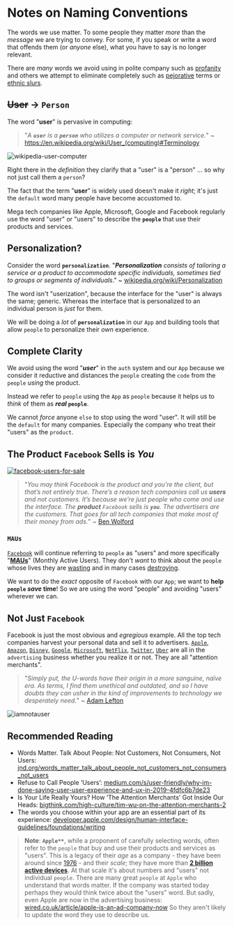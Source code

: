# Notes on Naming Conventions

The words we use matter.
To some people they matter _more_ 
than the _message_ we are trying to convey.
For some, if you speak or write
a word that offends them (or _anyone_ else),
what you have to say is no longer relevant.

There are _many_ words we avoid using
in polite company such as 
[profanity](https://en.wikipedia.org/wiki/Profanity)
and others we attempt to eliminate completely such as 
[pejorative](https://en.wikipedia.org/wiki/Pejorative) terms
or 
[ethnic slurs](https://en.wikipedia.org/wiki/List_of_ethnic_slurs).


## ~~User~~ -> `Person`

The word "**user**" is pervasive in computing:

> "_A **`user`** is a **`person`** 
> who utilizes a computer or network service._"
> ~ https://en.wikipedia.org/wiki/User_(computing)#Terminology

![wikipedia-user-computer](https://user-images.githubusercontent.com/194400/223142338-11395ebc-2506-4114-895e-2051dcf8031f.png)

Right there in the _definition_
they clarify that a "user" is a "person" ...
so why not just call them a `person`? 

The fact that the term "**user**" is widely used
doesn't make it _right_; 
it's just the `default` word
many people have become accustomed to.

Mega tech companies like Apple, Microsoft, Google and Facebook
regularly use the word "user" or "users"
to describe the **`people`** that use their products and services.

## Personalization?

Consider the word **`personalization`**.
"_**Personalization** consists of tailoring 
a service or a product 
to accommodate specific individuals, 
sometimes tied to groups or segments of individuals_."
~ [wikipedia.org/wiki/Personalization](https://en.wikipedia.org/wiki/Personalization)

The word isn't "userization",
because the interface for the "user" is always the same; generic.
Whereas the interface that is personalized 
to an individual person is _just_ for them.

We will be doing a _lot_ of **`personalization`**
in our `App`
and building tools that allow `people`
to personalize their _own_ experience. 

## Complete Clarity

We avoid using the word "***user***"
in the `auth` system and our `App`
because we consider it reductive
and distances the `people` creating the `code`
from the `people` _using_ the product.

Instead we refer to `people` using the `App`
as `people` because it helps us 
to _think_ of them as **_real_ `people`**.

We cannot _force_ anyone `else`
to stop using the word "user".
It will still be the `default` for many companies.
Especially the company who 
treat their "users" as the `product`.

## The Product `Facebook` Sells is _You_

[![facebook-users-for-sale](https://user-images.githubusercontent.com/194400/223942613-bbc5ea60-2ff4-4751-9dad-11e151ca5248.png)](https://slate.com/technology/2018/04/are-you-really-facebooks-product-the-history-of-a-dangerous-idea.html)

> "_You may think Facebook is the product 
> and you’re the client, 
> but that’s not entirely true. 
> There’s a reason tech companies 
> call us **users** and not customers. 
> It’s because we’re just people 
> who come and use the interface. 
> The **product** `Facebook` sells is **`you`**. 
> The advertisers are the customers. 
> That goes for all tech companies 
> that make most of their money from ads._"
> ~ [Ben Wolford](https://github.com/dwyl/learn-react/issues/23#issuecomment-1461358970)

### `MAUs`

[`Facebook`](https://github.com/dwyl/learn-react/issues/23#issuecomment-406784935)
will continue referring to `people` as "users"
and more specifically 
"[**MAUs**](https://github.com/dwyl/learn-react/issues/23#issuecomment-1458429682)"
(Monthly Active Users).
They don't _want_ to think about the 
`people` whose lives they are 
[wasting](https://github.com/dwyl/home/issues/29)
and in many cases
[destroying](https://github.com/dwyl/learn-react/issues/23#issuecomment-1350769626).

We want to do the _exact_ opposite 
of `Facebook` with our `App`;
we want to **help `people` _save_ time**!
So we are using the word "people"
and avoiding "users" wherever we can.

## Not Just `Facebook`

Facebook is just the most obvious
and _egregious_ example.
All the top tech companies
harvest your personal data 
and sell it to advertisers.
[`Apple`](https://www.wired.co.uk/article/apple-is-an-ad-company-now), 
[`Amazon`](https://www.ben-evans.com/benedictevans/2023/3/6/ways-to-think-about-amazon-advertising), 
[`Disney`](https://www.reuters.com/business/media-telecom/disney-secures-9-billion-upfront-ad-sales-2022-07-18/),
[`Google`](https://www.statista.com/statistics/266249/advertising-revenue-of-google/), 
[`Microsoft`](https://en.wikipedia.org/wiki/Microsoft_Advertising), 
[`NetFlix`](https://www.statista.com/statistics/1361989/netflix-ad-revenue),
[`Twitter`](https://www.businessofapps.com/data/twitter-statistics/),
[`Uber`](https://www.reuters.com/technology/uber-looks-boost-digital-ad-revenue-with-new-advertising-division-2022-10-19/) 
are all in the `advertising` business
whether you realize it or not.
They are all "attention merchants".

> "_Simply put, the U-words have their origin in a more sanguine, naïve era. 
As terms, I find them unethical and outdated, 
and so I have doubts they can usher in 
the kind of improvements to technology we desperately need._"
~ [Adam Lefton](https://medium.com/s/user-friendly/why-im-done-saying-user-user-experience-and-ux-in-2019-4fdfc6b7de23)

![iamnotauser](https://user-images.githubusercontent.com/194400/223168289-b44149c8-56da-4348-8561-4f9904007f72.png)


## Recommended Reading

+ Words Matter. Talk About People: 
Not Customers, Not Consumers, Not Users:
[jnd.org/words_matter_talk_about_people_not_customers_not_consumers_not_users](https://jnd.org/words_matter_talk_about_people_not_customers_not_consumers_not_users)
+ Refuse to Call People ‘Users’:
[medium.com/s/user-friendly/why-im-done-saying-user-user-experience-and-ux-in-2019-4fdfc6b7de23](https://medium.com/s/user-friendly/why-im-done-saying-user-user-experience-and-ux-in-2019-4fdfc6b7de23)
+ Is Your Life Really Yours? 
  How ‘The Attention Merchants’ Got Inside Our Heads:
[bigthink.com/high-culture/tim-wu-on-the-attention-merchants-2](https://bigthink.com/high-culture/tim-wu-on-the-attention-merchants-2/)
+ The words you choose within your app 
are an essential part of its experience:
[developer.apple.com/design/human-interface-guidelines/foundations/writing](https://developer.apple.com/design/human-interface-guidelines/foundations/writing)

> **Note**: **`Apple**`**, while a proponent
> of carefully selecting words,
> often refer to the `people` 
> that buy and use 
> their products and services
> as "users". 
> This is a legacy of their _age_ as a company -
> they have been around since 
> [1976](https://en.wikipedia.org/wiki/Apple_Inc) -
> and their _scale_;
> they have more than 
> [**2 billion active devices**](https://www.macrumors.com/2023/02/02/apple-two-billion-active-devices).
> At that scale it's about numbers and "users"
> not individual `people`. 
> There are many great `people` at `Apple`
> who understand that words matter. 
> If the company was started today perhaps
> they would think twice about the "users" word.
> But sadly, even Apple are now in the advertising
> business:
> [wired.co.uk/article/apple-is-an-ad-company-now](https://www.wired.co.uk/article/apple-is-an-ad-company-now)
> So they aren't likely to update 
> the word they use to describe us.